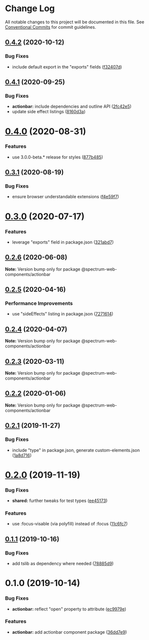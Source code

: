 # Change Log

All notable changes to this project will be documented in this file.
See [Conventional Commits](https://conventionalcommits.org) for commit guidelines.

## [0.4.2](https://github.com/adobe/spectrum-web-components/compare/@spectrum-web-components/actionbar@0.4.1...@spectrum-web-components/actionbar@0.4.2) (2020-10-12)

### Bug Fixes

-   include default export in the "exports" fields ([f32407d](https://github.com/adobe/spectrum-web-components/commit/f32407d7bbfd18e72c35b6f27740549e79957858))

## [0.4.1](https://github.com/adobe/spectrum-web-components/compare/@spectrum-web-components/actionbar@0.4.0...@spectrum-web-components/actionbar@0.4.1) (2020-09-25)

### Bug Fixes

-   **actionbar:** include dependencies and outline API ([2fc42e5](https://github.com/adobe/spectrum-web-components/commit/2fc42e56e1b8c6744ffa0b430c26581f59cc26c5))
-   update side effect listings ([8160d3a](https://github.com/adobe/spectrum-web-components/commit/8160d3ab2c4f5ea11ac40897a5cf1fdaa357f4a8))

# [0.4.0](https://github.com/adobe/spectrum-web-components/compare/@spectrum-web-components/actionbar@0.3.1...@spectrum-web-components/actionbar@0.4.0) (2020-08-31)

### Features

-   use 3.0.0-beta.\* release for styles ([877b485](https://github.com/adobe/spectrum-web-components/commit/877b485f20c76ec8f77975747322f572eea88e97))

## [0.3.1](https://github.com/adobe/spectrum-web-components/compare/@spectrum-web-components/actionbar@0.3.0...@spectrum-web-components/actionbar@0.3.1) (2020-08-19)

### Bug Fixes

-   ensure browser understandable extensions ([f4e59f7](https://github.com/adobe/spectrum-web-components/commit/f4e59f76f86369593810463c6406565e28ad97e9))

# [0.3.0](https://github.com/adobe/spectrum-web-components/compare/@spectrum-web-components/actionbar@0.2.6...@spectrum-web-components/actionbar@0.3.0) (2020-07-17)

### Features

-   leverage "exports" field in package.json ([321abd7](https://github.com/adobe/spectrum-web-components/commit/321abd7b7e78ccd9157cff75a1fa3dbd06e81f79))

## [0.2.6](https://github.com/adobe/spectrum-web-components/compare/@spectrum-web-components/actionbar@0.2.5...@spectrum-web-components/actionbar@0.2.6) (2020-06-08)

**Note:** Version bump only for package @spectrum-web-components/actionbar

## [0.2.5](https://github.com/adobe/spectrum-web-components/compare/@spectrum-web-components/actionbar@0.2.4...@spectrum-web-components/actionbar@0.2.5) (2020-04-16)

### Performance Improvements

-   use "sideEffects" listing in package.json ([7271614](https://github.com/adobe/spectrum-web-components/commit/7271614c0ca3ccf3566583bb59467eb15a6199cd))

## [0.2.4](https://github.com/adobe/spectrum-web-components/compare/@spectrum-web-components/actionbar@0.2.3...@spectrum-web-components/actionbar@0.2.4) (2020-04-07)

**Note:** Version bump only for package @spectrum-web-components/actionbar

## [0.2.3](https://github.com/adobe/spectrum-web-components/compare/@spectrum-web-components/actionbar@0.2.2...@spectrum-web-components/actionbar@0.2.3) (2020-03-11)

**Note:** Version bump only for package @spectrum-web-components/actionbar

## [0.2.2](https://github.com/adobe/spectrum-web-components/compare/@spectrum-web-components/actionbar@0.2.1...@spectrum-web-components/actionbar@0.2.2) (2020-01-06)

**Note:** Version bump only for package @spectrum-web-components/actionbar

## [0.2.1](https://github.com/adobe/spectrum-web-components/compare/@spectrum-web-components/actionbar@0.2.0...@spectrum-web-components/actionbar@0.2.1) (2019-11-27)

### Bug Fixes

-   include "type" in package.json, generate custom-elements.json ([1a8d716](https://github.com/adobe/spectrum-web-components/commit/1a8d716))

# [0.2.0](https://github.com/adobe/spectrum-web-components/compare/@spectrum-web-components/actionbar@0.1.1...@spectrum-web-components/actionbar@0.2.0) (2019-11-19)

### Bug Fixes

-   **shared:** further tweaks for test types ([ee45173](https://github.com/adobe/spectrum-web-components/commit/ee45173))

### Features

-   use :focus-visable (via polyfill) instead of :focus ([11c6fc7](https://github.com/adobe/spectrum-web-components/commit/11c6fc7))

## [0.1.1](https://github.com/adobe/spectrum-web-components/compare/@spectrum-web-components/actionbar@0.1.0...@spectrum-web-components/actionbar@0.1.1) (2019-10-16)

### Bug Fixes

-   add tslib as dependency where needed ([78885d9](https://github.com/adobe/spectrum-web-components/commit/78885d9))

# 0.1.0 (2019-10-14)

### Bug Fixes

-   **actionbar:** reflect "open" property to attribute ([ec9979e](https://github.com/adobe/spectrum-web-components/commit/ec9979e))

### Features

-   **actionbar:** add actionbar component package ([36dd7e9](https://github.com/adobe/spectrum-web-components/commit/36dd7e9))

